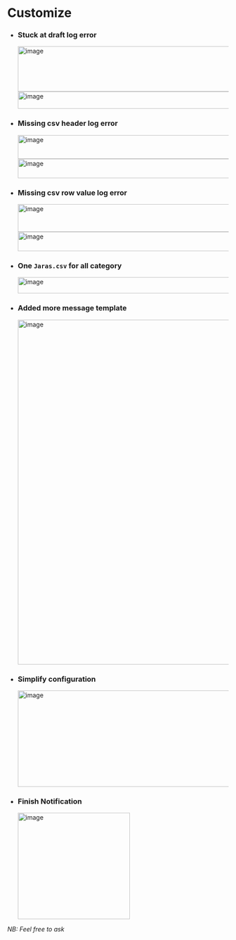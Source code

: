 # Customize

- ### Stuck at draft log error
  
  <img width="558" height="103" alt="image" src="https://github.com/user-attachments/assets/24e256b4-062d-4345-82f0-7de90604799e" />
  <img width="847" height="39" alt="image" src="https://github.com/user-attachments/assets/48bd1595-fcf0-460d-88d3-5783119a79fc" />

- ### Missing csv header log error

  <img width="614" height="54" alt="image" src="https://github.com/user-attachments/assets/4e8316a7-4a90-4b6f-a789-87b168b15573" />
  <img width="920" height="44" alt="image" src="https://github.com/user-attachments/assets/99e38301-d844-43a7-9a3f-8b4a2c058148" />

- ### Missing csv row value log error

  <img width="689" height="63" alt="image" src="https://github.com/user-attachments/assets/f7184254-e868-48a4-96d6-c62711d4d3b6" />
  <img width="966" height="44" alt="image" src="https://github.com/user-attachments/assets/650aae98-9bec-4b81-be7c-4be915a2cf2f" />

- ### One `Jaras.csv` for all category

  <img width="686" height="37" alt="image" src="https://github.com/user-attachments/assets/a7a2b423-3b59-4a79-9452-aa768751c36a" />

- ### Added more message template

  <img width="1842" height="784" alt="image" src="https://github.com/user-attachments/assets/5b889f05-4e62-48d4-921c-d70a5d12e839" />
  
- ### Simplify configuration

  <img width="574" height="219" alt="image" src="https://github.com/user-attachments/assets/0f607cd3-f6f3-4bbe-818a-0298e70bdc8f" />

- ### Finish Notification

  <img width="255" height="242" alt="image" src="https://github.com/user-attachments/assets/a0be1b5d-61db-402e-94ac-279f4255253c" />

_NB: Feel free to ask_
